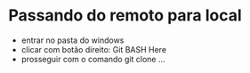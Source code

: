 # Passando do remoto para local



- entrar no pasta do windows
- clicar com botão direito: Git BASH Here
- prosseguir com o comando git clone ...